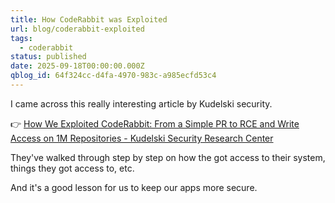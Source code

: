 ```yaml
---
title: How CodeRabbit was Exploited
url: blog/coderabbit-exploited
tags:
  - coderabbit
status: published
date: 2025-09-18T00:00:00.000Z
qblog_id: 64f324cc-d4fa-4970-983c-a985ecfd53c4
---
```


I came across this really interesting article by Kudelski security.

👉 [How We Exploited CodeRabbit: From a Simple PR to RCE and Write Access on 1M Repositories - Kudelski Security Research Center](https://kudelskisecurity.com/research/how-we-exploited-coderabbit-from-a-simple-pr-to-rce-and-write-access-on-1m-repositories)

They've walked through step by step on how the got access to their system, things they got access to, etc.

And it's a good lesson for us to keep our apps more secure.